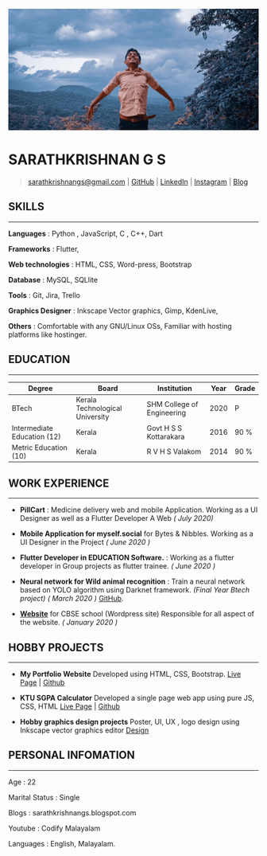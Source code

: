 ![Screenshot](Resume-Header.jpeg)
# SARATHKRISHNAN G S
> [sarathkrishnangs@gmail.com](mailto:sarathkrishnangs@gmail.com) | 
[GitHub](https://github.com/Sarathkrishnan) | [LinkedIn](https://www.linkedin.com/in/sarath-krishnan-g-s-aa9b19147/) | [Instagram](https://www.instagram.com/sarathkrishnan.gs/) | [Blog](https://sarathkrishnangs.blogspot.com/)



## SKILLS
---
**Languages**
: Python , JavaScript, C , C++, Dart

**Frameworks**
: Flutter, 

**Web technologies**
: HTML, CSS, Word-press, Bootstrap

**Database**
: MySQL,  SQLlite

**Tools**
: Git, Jira, Trello

**Graphics Designer**
: Inkscape Vector graphics, Gimp, KdenLive,

**Others**
: Comfortable with any GNU/Linux OSs, Familiar with hosting platforms like hostinger.



## EDUCATION
---
Degree | Board | Institution | Year | Grade
------------ | ------------- | ------------ | ------------- | -------------
BTech | Kerala Technological University | SHM College of Engineering	| 2020 | P
Intermediate Education (12) | Kerala | Govt H S S Kottarakara | 2016 | 90 %
Metric Education (10) | Kerala | R V H S Valakom | 2014 | 90 %

## WORK EXPERIENCE
---
- **PillCart**
: Medicine delivery web and mobile Application. Working as     a UI Designer as well as a Flutter Developer A Web *( July 2020)* 

- **Mobile Application for myself.social** for Bytes & Nibbles. Working as a UI Designer in the Project *( June 2020 )*

- **Flutter     Developer in EDUCATION Software.**
: Working as     a flutter developer in Group projects as flutter trainee. *( June 2020 )*     
     
- **Neural     network for Wild animal recognition**
: Train a     neural network based on YOLO algorithm using Darknet framework. *(Final Year Btech project)    ( March 2020 )* [GitHub](https://github.com/Sarathkrishnan/yolo-meta).

- **[Website](https://tdbcskadakkal.in/)** for CBSE school (Wordpress site) Responsible     for all aspect of the website. *( January 2020 )*


## HOBBY PROJECTS
---
- **My Portfolio Website** Developed     using HTML, CSS, Bootstrap.
[Live Page]()  | [Github]()       
     
- **KTU SGPA Calculator** Developed a     single page web app using pure JS, CSS, HTML
[Live Page]()  | [Github]()

- **Hobby     graphics design projects** Poster, UI,     UX , logo design using Inkscape vector graphics editor
[Design]()


## PERSONAL INFOMATION
---
Age
: 22

Marital Status
: Single

Blogs
: sarathkrishnangs.blogspot.com

Youtube
: Codify Malayalam

Languages
: English, Malayalam.





